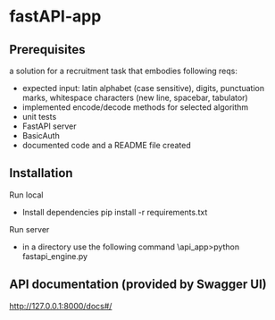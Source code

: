 # fastAPI-app
## Prerequisites
a solution for a recruitment task that embodies following reqs:
- expected input: latin alphabet (case sensitive), digits, punctuation marks, whitespace characters (new line, spacebar, tabulator)
- implemented encode/decode methods for selected algorithm
- unit tests
- FastAPI server
- BasicAuth
- documented code and a README file created 

## Installation 
Run local
- Install dependencies pip install -r requirements.txt

Run server
- in a directory use the following command  \api_app>python fastapi_engine.py

## API documentation (provided by Swagger UI)
http://127.0.0.1:8000/docs#/

